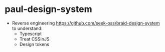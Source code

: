 # paul-design-system

* Reverse engineering https://github.com/seek-oss/braid-design-system to understand:
  * Typescript
  * Treat CSSinJS
  * Design tokens
